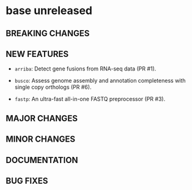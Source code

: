 # base unreleased

## BREAKING CHANGES

## NEW FEATURES

* `arriba`: Detect gene fusions from RNA-seq data (PR #1).
* `busco`: Assess genome assembly and annotation completeness with single copy orthologs (PR #6).

* `fastp`: An ultra-fast all-in-one FASTQ preprocessor (PR #3).

## MAJOR CHANGES

## MINOR CHANGES

## DOCUMENTATION

## BUG FIXES